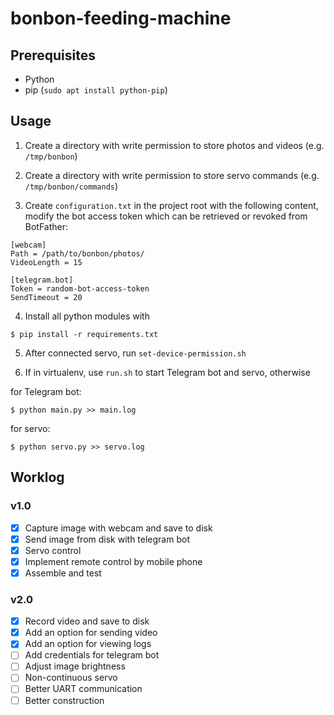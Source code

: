 # bonbon-feeding-machine

## Prerequisites

* Python
* pip (`sudo apt install python-pip`)

## Usage

1. Create a directory with write permission to store photos and videos (e.g. `/tmp/bonbon`)

2. Create a directory with write permission to store servo commands (e.g. `/tmp/bonbon/commands`)

3. Create `configuration.txt` in the project root with the following content, modify the bot access token which can be retrieved or revoked from BotFather:

  ```
  [webcam]
  Path = /path/to/bonbon/photos/
  VideoLength = 15

  [telegram.bot]
  Token = random-bot-access-token
  SendTimeout = 20
  ```

4. Install all python modules with

  ```console
  $ pip install -r requirements.txt
  ```

5. After connected servo, run `set-device-permission.sh`

6. If in virtualenv, use `run.sh` to start Telegram bot and servo, otherwise

  for Telegram bot:

  ```console
  $ python main.py >> main.log
  ```

  for servo:

  ```console
  $ python servo.py >> servo.log
  ```

## Worklog

### v1.0

- [x] Capture image with webcam and save to disk
- [x] Send image from disk with telegram bot
- [x] Servo control
- [x] Implement remote control by mobile phone
- [x] Assemble and test

### v2.0

- [X] Record video and save to disk
- [X] Add an option for sending video
- [X] Add an option for viewing logs
- [ ] Add credentials for telegram bot
- [ ] Adjust image brightness
- [ ] Non-continuous servo
- [ ] Better UART communication
- [ ] Better construction
